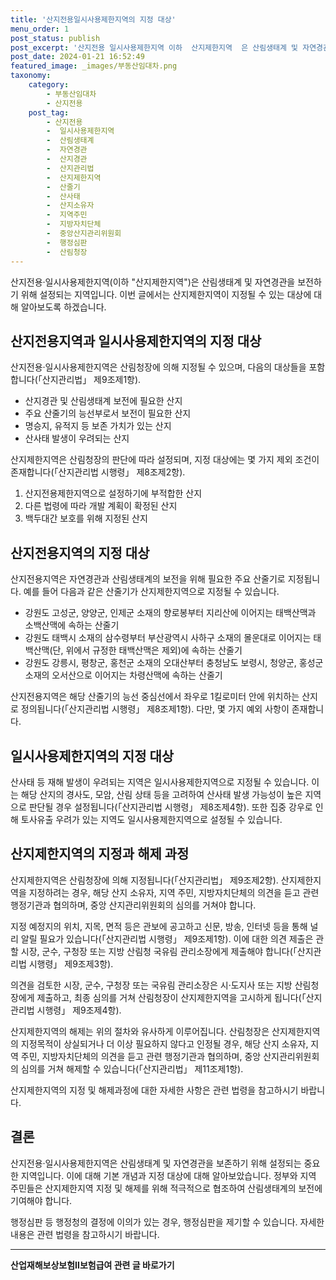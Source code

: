 ```yaml
---
title: '산지전용일시사용제한지역의 지정 대상'
menu_order: 1
post_status: publish
post_excerpt: '산지전용 일시사용제한지역 이하  산지제한지역  은 산림생태계 및 자연경관을 보전하기 위해 설정되는 지역입니다. 이번 글에서는 산지제한지역이 지정될 수 있는 대상에 대해 알아보도록 하겠습니다.'
post_date: 2024-01-21 16:52:49
featured_image: _images/부동산임대차.png
taxonomy:
    category:
        - 부동산임대차
        - 산지전용
    post_tag:
        - 산지전용
        -  일시사용제한지역
        -  산림생태계
        -  자연경관
        -  산지경관
        -  산지관리법
        -  산지제한지역
        -  산줄기
        -  산사태
        -  산지소유자
        -  지역주민
        -  지방자치단체
        -  중앙산지관리위원회
        -  행정심판
        -  산림청장
---
```



산지전용·일시사용제한지역(이하 "산지제한지역")은 산림생태계 및 자연경관을 보전하기 위해 설정되는 지역입니다. 이번 글에서는 산지제한지역이 지정될 수 있는 대상에 대해 알아보도록 하겠습니다.

## 산지전용지역과 일시사용제한지역의 지정 대상

산지전용·일시사용제한지역은 산림청장에 의해 지정될 수 있으며, 다음의 대상들을 포함합니다(「산지관리법」 제9조제1항).

- 산지경관 및 산림생태계 보전에 필요한 산지
- 주요 산줄기의 능선부로서 보전이 필요한 산지
- 명승지, 유적지 등 보존 가치가 있는 산지
- 산사태 발생이 우려되는 산지

산지제한지역은 산림청장의 판단에 따라 설정되며, 지정 대상에는 몇 가지 제외 조건이 존재합니다(「산지관리법 시행령」 제8조제2항).

1. 산지전용제한지역으로 설정하기에 부적합한 산지
2. 다른 법령에 따라 개발 계획이 확정된 산지
3. 백두대간 보호를 위해 지정된 산지

## 산지전용지역의 지정 대상

산지전용지역은 자연경관과 산림생태계의 보전을 위해 필요한 주요 산줄기로 지정됩니다. 예를 들어 다음과 같은 산줄기가 산지제한지역으로 지정될 수 있습니다.

- 강원도 고성군, 양양군, 인제군 소재의 향로봉부터 지리산에 이어지는 태백산맥과 소백산맥에 속하는 산줄기
- 강원도 태백시 소재의 삼수령부터 부산광역시 사하구 소재의 몰운대로 이어지는 태백산맥(단, 위에서 규정한 태백산맥은 제외)에 속하는 산줄기
- 강원도 강릉시, 평창군, 홍천군 소재의 오대산부터 충청남도 보령시, 청양군, 홍성군 소재의 오서산으로 이어지는 차령산맥에 속하는 산줄기

산지전용지역은 해당 산줄기의 능선 중심선에서 좌우로 1킬로미터 안에 위치하는 산지로 정의됩니다(「산지관리법 시행령」 제8조제1항). 다만, 몇 가지 예외 사항이 존재합니다.

## 일시사용제한지역의 지정 대상

산사태 등 재해 발생이 우려되는 지역은 일시사용제한지역으로 지정될 수 있습니다. 이는 해당 산지의 경사도, 모암, 산림 상태 등을 고려하여 산사태 발생 가능성이 높은 지역으로 판단될 경우 설정됩니다(「산지관리법 시행령」 제8조제4항). 또한 집중 강우로 인해 토사유출 우려가 있는 지역도 일시사용제한지역으로 설정될 수 있습니다.

## 산지제한지역의 지정과 해제 과정

산지제한지역은 산림청장에 의해 지정됩니다(「산지관리법」 제9조제2항). 산지제한지역을 지정하려는 경우, 해당 산지 소유자, 지역 주민, 지방자치단체의 의견을 듣고 관련 행정기관과 협의하며, 중앙 산지관리위원회의 심의를 거쳐야 합니다.

지정 예정지의 위치, 지목, 면적 등은 관보에 공고하고 신문, 방송, 인터넷 등을 통해 널리 알릴 필요가 있습니다(「산지관리법 시행령」 제9조제1항). 이에 대한 의견 제출은 관할 시장, 군수, 구청장 또는 지방 산림청 국유림 관리소장에게 제출해야 합니다(「산지관리법 시행령」 제9조제3항).

의견을 검토한 시장, 군수, 구청장 또는 국유림 관리소장은 시·도지사 또는 지방 산림청장에게 제출하고, 최종 심의를 거쳐 산림청장이 산지제한지역을 고시하게 됩니다(「산지관리법 시행령」 제9조제4항).

산지제한지역의 해제는 위의 절차와 유사하게 이루어집니다. 산림청장은 산지제한지역의 지정목적이 상실되거나 더 이상 필요하지 않다고 인정될 경우, 해당 산지 소유자, 지역 주민, 지방자치단체의 의견을 듣고 관련 행정기관과 협의하며, 중앙 산지관리위원회의 심의를 거쳐 해제할 수 있습니다(「산지관리법」 제11조제1항).

산지제한지역의 지정 및 해제과정에 대한 자세한 사항은 관련 법령을 참고하시기 바랍니다.

## 결론

산지전용·일시사용제한지역은 산림생태계 및 자연경관을 보존하기 위해 설정되는 중요한 지역입니다. 이에 대해 기본 개념과 지정 대상에 대해 알아보았습니다. 정부와 지역 주민들은 산지제한지역 지정 및 해제를 위해 적극적으로 협조하여 산림생태계의 보전에 기여해야 합니다.

행정심판 등 행정청의 결정에 이의가 있는 경우, 행정심판을 제기할 수 있습니다. 자세한 내용은 관련 법령을 참고하시기 바랍니다.
<!-- wp:separator -->
<hr class="wp-block-separator has-alpha-channel-opacity"/>
<!-- /wp:separator -->

<!-- wp:group {"backgroundColor":"base","layout":{"type":"constrained"}} -->
<div class="wp-block-group has-base-background-color has-background"><!-- wp:paragraph {"align":"center","fontSize":"medium"} -->
<p class="has-text-align-center has-large-font-size"><strong>산업재해보상보험Ⅱ보험급여 관련 글 바로가기</strong></p>
<!-- /wp:paragraph -->


<!-- wp:latest-posts
{"categories":[{"id":10872,"count":19,"description":"","link":"https://uknowlaw.com/category/%ec%82%b0%ec%97%85%ec%9e%ac%ed%95%b4%eb%b3%b4%ec%83%81%eb%b3%b4%ed%97%98%e2%85%b1%eb%b3%b4%ed%97%98%ea%b8%89%ec%97%ac/","name":"산업재해보상보험Ⅱ보험급여","slug":"산업재해보상보험Ⅱ보험급여","taxonomy":"category","parent":0,"meta":[],"_links":{"self":[{"href":"https://uknowlaw.com/wp-json/wp/v2/categories/10872"}],"collection":[{"href":"https://uknowlaw.com/wp-json/wp/v2/categories"}],"about":[{"href":"https://uknowlaw.com/wp-json/wp/v2/taxonomies/category"}],"wp:post_type":[{"href":"https://uknowlaw.com/wp-json/wp/v2/posts?categories=10872"}],"curies":[{"name":"wp","href":"https://api.w.org/{rel}","templated":true}]}}],"postsToShow":100,"excerptLength":28,"postLayout":"grid","columns":2,"featuredImageAlign":"left","featuredImageSizeSlug":"large","fontSize":"small"} /--></div>
<!-- /wp:group -->